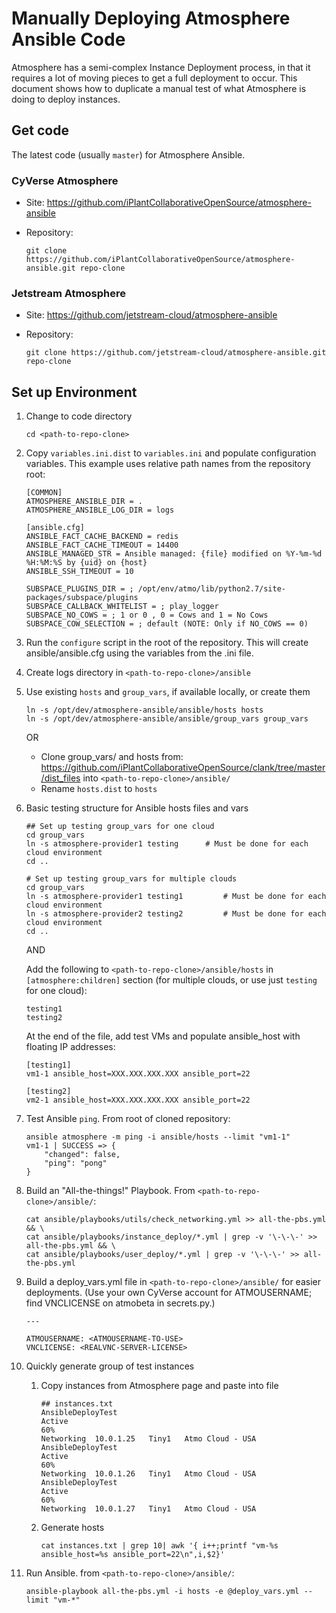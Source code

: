 # Manually Deploying Atmosphere Ansible Code

Atmosphere has a semi-complex Instance Deployment process, in that it requires a lot of moving pieces to get a full deployment to occur.  This document shows how to duplicate a manual test of what Atmosphere is doing to deploy instances.

## Get code

The latest code (usually `master`) for Atmosphere Ansible.

### CyVerse Atmosphere

* Site: <https://github.com/iPlantCollaborativeOpenSource/atmosphere-ansible>
* Repository:

	```
	git clone https://github.com/iPlantCollaborativeOpenSource/atmosphere-ansible.git repo-clone
	```

### Jetstream Atmosphere

* Site: <https://github.com/jetstream-cloud/atmosphere-ansible>
* Repository:

	```
	git clone https://github.com/jetstream-cloud/atmosphere-ansible.git repo-clone
	```

## Set up Environment

1. Change to code directory

	```
	cd <path-to-repo-clone>
	```

1. Copy `variables.ini.dist` to `variables.ini` and populate configuration variables. This example uses relative path names from the repository root:

	```
	[COMMON]
	ATMOSPHERE_ANSIBLE_DIR = .
	ATMOSPHERE_ANSIBLE_LOG_DIR = logs

	[ansible.cfg]
	ANSIBLE_FACT_CACHE_BACKEND = redis
	ANSIBLE_FACT_CACHE_TIMEOUT = 14400
	ANSIBLE_MANAGED_STR = Ansible managed: {file} modified on %Y-%m-%d %H:%M:%S by {uid} on {host}
	ANSIBLE_SSH_TIMEOUT = 10

	SUBSPACE_PLUGINS_DIR = ; /opt/env/atmo/lib/python2.7/site-packages/subspace/plugins
	SUBSPACE_CALLBACK_WHITELIST = ; play_logger
	SUBSPACE_NO_COWS = ; 1 or 0 , 0 = Cows and 1 = No Cows
	SUBSPACE_COW_SELECTION = ; default (NOTE: Only if NO_COWS == 0)
	```

1. Run the `configure` script in the root of the repository. This will create ansible/ansible.cfg using the variables from the .ini file.

1. Create logs directory in `<path-to-repo-clone>/ansible`

1. Use existing `hosts` and `group_vars`, if available locally, or create them

	```
	ln -s /opt/dev/atmosphere-ansible/ansible/hosts hosts
	ln -s /opt/dev/atmosphere-ansible/ansible/group_vars group_vars
	```

	OR

	- Clone group_vars/ and hosts from: <https://github.com/iPlantCollaborativeOpenSource/clank/tree/master/dist_files> into `<path-to-repo-clone>/ansible/`
	- Rename `hosts.dist` to `hosts`

1. Basic testing structure for Ansible hosts files and vars

	```
	## Set up testing group_vars for one cloud
	cd group_vars
	ln -s atmosphere-provider1 testing 		# Must be done for each cloud environment
	cd ..

	# Set up testing group_vars for multiple clouds
	cd group_vars
	ln -s atmosphere-provider1 testing1 		# Must be done for each cloud environment
	ln -s atmosphere-provider2 testing2 		# Must be done for each cloud environment
	cd ..

	```

	AND

	Add the following to `<path-to-repo-clone>/ansible/hosts` in `[atmosphere:children]` section (for multiple clouds, or use just `testing` for one cloud):
	```
	testing1
	testing2
	```
	At the end of the file, add test VMs and populate ansible_host with floating IP addresses:
	```
	[testing1]
	vm1-1 ansible_host=XXX.XXX.XXX.XXX ansible_port=22

	[testing2]
	vm2-1 ansible_host=XXX.XXX.XXX.XXX ansible_port=22
	```

1. Test Ansible `ping`. From root of cloned repository:

	```
	ansible atmosphere -m ping -i ansible/hosts --limit "vm1-1"
	vm1-1 | SUCCESS => {
	    "changed": false,
	    "ping": "pong"
	}
	```

1. Build an "All-the-things!" Playbook. From `<path-to-repo-clone>/ansible/`:

	```
	cat ansible/playbooks/utils/check_networking.yml >> all-the-pbs.yml && \
	cat ansible/playbooks/instance_deploy/*.yml | grep -v '\-\-\-' >> all-the-pbs.yml && \
	cat ansible/playbooks/user_deploy/*.yml | grep -v '\-\-\-' >> all-the-pbs.yml
	```

1. Build a deploy_vars.yml file in `<path-to-repo-clone>/ansible/` for easier deployments. (Use your own CyVerse account for ATMOUSERNAME; find VNCLICENSE on atmobeta in secrets.py.)

	```
	---

	ATMOUSERNAME: <ATMOUSERNAME-TO-USE>
	VNCLICENSE: <REALVNC-SERVER-LICENSE>
	```

1. Quickly generate group of test instances
	1. Copy instances from Atmosphere page and paste into file

		```
		## instances.txt
		AnsibleDeployTest
		Active
		60%
		Networking  10.0.1.25   Tiny1   Atmo Cloud - USA
		AnsibleDeployTest
		Active
		60%
		Networking  10.0.1.26   Tiny1   Atmo Cloud - USA
		AnsibleDeployTest
		Active
		60%
		Networking  10.0.1.27   Tiny1   Atmo Cloud - USA
		```

	1. Generate hosts

		```
		cat instances.txt | grep 10| awk '{ i++;printf "vm-%s ansible_host=%s ansible_port=22\n",i,$2}'
		```

1. Run Ansible. from `<path-to-repo-clone>/ansible/`:

	```
	ansible-playbook all-the-pbs.yml -i hosts -e @deploy_vars.yml --limit "vm-*"
	```
